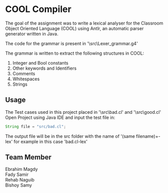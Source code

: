 # COOL Compiler
The goal of the assignment was to write a lexical analyser for the Classroom Object Oriented Language (COOL) using Antlr, an automatic parser generator written in Java.

The code for the grammar is present in '\src\Lexer_grammar.g4'

The grammar is written to extract the following structures in COOL: 
1. Integer and Bool constants 
2. Other keywords and Identifiers 
3. Comments
4. Whitespaces
5. Strings

## Usage
The Test cases used in this project placed in '\src\bad.cl' and '\src\good.cl' <br />
Open Project using Java IDE and input the test file in:
```java
String file = "src/bad.cl";
```
The output file will be in the src folder with the name of '(same filename)+-lex' for example in this case 'bad.cl-lex'

## Team Member
Ebrahim Magdy <br />
Fady Samir <br />
Rehab Naguib <br />
Bishoy Samy
